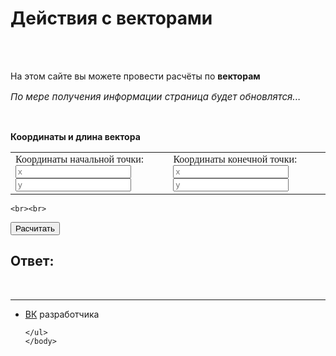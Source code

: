 <html>
	<head>
		<title>Векторы</title>
		<meta charset="utf-8">	
		<link rel="stylesheet" href="vector.css"/>
		<link rel="preconnect" href="https://fonts.googleapis.com">
		<link rel="preconnect" href="https://fonts.gstatic.com" crossorigin>
		<link href="https://fonts.googleapis.com/css2?family=Comfortaa&display=swap" rel="stylesheet">
		<link rel="shortcut icon" href="index.webp"/>
	</head>
	<body>
	<h1 class="title">Действия с векторами</h1> <br><br>
	<p class="text">На этом сайте вы можете провести расчёты по <b>векторам</b></p>
	<p class="text" style="font-size: 15px"><em>По мере получения информации страница будет обновлятся...</em></p>
	<br>
		<p class="text-field__label1"><b>Координаты и длина вектора</b></p>
		<style>
			table.text  {
			 width:  100%; /* Ширина таблицы */
			 border-spacing: 0; /* Расстояние между ячейками */
			}
			table.textik  {
				width:  15%; /* Ширина таблицы */
				cellspacing: 2px; /* Расстояние между ячейками */
			   }
			td.2te { /* Правая ячейка */ 
			 text-align: calc(center*50%); /* Выравнивание по правому краю */
			}
			td.1te { /* левая ячейка */ 
			 text-align: calc(left * 50%); 
			}
			td.2tet { /* Правая ячейка */ 
				text-align: calc(center*70%); /* Выравнивание по правому краю */
			   }
			   td.1tet { /* левая ячейка */ 
				text-align: calc(left *30%); 
			   }
		   </style>
		<table class="text" align="center"> 
			<tr>
			<td class="1te" style="text-align:left; font-family: 'Comfortaa', cursive; width=50%">
			Координаты начальной точки: 
			<input class="text-field__input" type="text" name="razmer" id="razmer" placeholder="x">
			<input class="text-field__input" type="text" name="razmer" id="razmer" placeholder="y">
			</td>
			<td class="2te" style="text-align:left; font-family: 'Comfortaa', cursive; width=50%">
			Координаты конечной точки:
			<input class="text-field__input" type="text" name="razmer" id="razmer" placeholder="x">
			<input class="text-field__input" type="text" name="razmer" id="razmer" placeholder="y">
			</td>
			</tr>
	</table>  
	
	<br><br>
 <button class="btn1">Расчитать</button> 
 <br>
 <h2 class="title">Ответ:</h2>
 
 <div class="answers">
 <div class="out1"></div>
 </div>
 <br>
<script src="main.js"></script>
	<hr>
	<ul>
		<li class="vk"><a href="https://vk.com/whoamin">ВК</a> разработчика</li>

	</ul>  
	</body>
